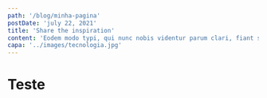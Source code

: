 ```yaml
---
path: '/blog/minha-pagina'
postDate: 'july 22, 2021'
title: 'Share the inspiration'
content: 'Eodem modo typi, qui nunc nobis videntur parum clari, fiant sollemnes in futurum. Eodem modo typiZ, qui nunc nobis videntur parum. Ut wisi enim ad minim '
capa: '../images/tecnologia.jpg'
---
```

# Teste
